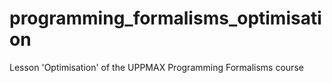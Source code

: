 # programming_formalisms_optimisation
Lesson 'Optimisation' of the UPPMAX Programming Formalisms course 
